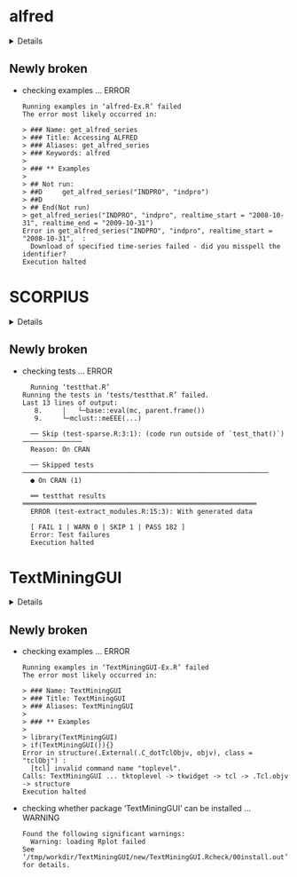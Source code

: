 # alfred

<details>

* Version: 0.1.8
* GitHub: https://github.com/onnokleen/alfred
* Source code: https://github.com/cran/alfred
* Date/Publication: 2020-09-11 14:50:03 UTC
* Number of recursive dependencies: 77

Run `cloud_details(, "alfred")` for more info

</details>

## Newly broken

*   checking examples ... ERROR
    ```
    Running examples in ‘alfred-Ex.R’ failed
    The error most likely occurred in:
    
    > ### Name: get_alfred_series
    > ### Title: Accessing ALFRED
    > ### Aliases: get_alfred_series
    > ### Keywords: alfred
    > 
    > ### ** Examples
    > 
    > ## Not run: 
    > ##D     get_alfred_series("INDPRO", "indpro")
    > ##D     
    > ## End(Not run)
    > get_alfred_series("INDPRO", "indpro", realtime_start = "2008-10-31", realtime_end = "2009-10-31")
    Error in get_alfred_series("INDPRO", "indpro", realtime_start = "2008-10-31",  : 
      Download of specified time-series failed - did you misspell the identifier?
    Execution halted
    ```

# SCORPIUS

<details>

* Version: 1.0.7
* GitHub: https://github.com/rcannood/SCORPIUS
* Source code: https://github.com/cran/SCORPIUS
* Date/Publication: 2020-05-11 11:00:06 UTC
* Number of recursive dependencies: 103

Run `cloud_details(, "SCORPIUS")` for more info

</details>

## Newly broken

*   checking tests ... ERROR
    ```
      Running ‘testthat.R’
    Running the tests in ‘tests/testthat.R’ failed.
    Last 13 lines of output:
       8.     │   └─base::eval(mc, parent.frame())
       9.     └─mclust::meEEE(...)
      
      ── Skip (test-sparse.R:3:1): (code run outside of `test_that()`) ───────────────
      Reason: On CRAN
      
      ── Skipped tests  ──────────────────────────────────────────────────────────────
      ● On CRAN (1)
      
      ══ testthat results  ═══════════════════════════════════════════════════════════
      ERROR (test-extract_modules.R:15:3): With generated data
      
      [ FAIL 1 | WARN 0 | SKIP 1 | PASS 182 ]
      Error: Test failures
      Execution halted
    ```

# TextMiningGUI

<details>

* Version: 0.1
* GitHub: NA
* Source code: https://github.com/cran/TextMiningGUI
* Date/Publication: 2020-08-11 15:20:08 UTC
* Number of recursive dependencies: 158

Run `cloud_details(, "TextMiningGUI")` for more info

</details>

## Newly broken

*   checking examples ... ERROR
    ```
    Running examples in ‘TextMiningGUI-Ex.R’ failed
    The error most likely occurred in:
    
    > ### Name: TextMiningGUI
    > ### Title: TextMiningGUI
    > ### Aliases: TextMiningGUI
    > 
    > ### ** Examples
    > 
    > library(TextMiningGUI)
    > if(TextMiningGUI()){}
    Error in structure(.External(.C_dotTclObjv, objv), class = "tclObj") : 
      [tcl] invalid command name "toplevel".
    Calls: TextMiningGUI ... tktoplevel -> tkwidget -> tcl -> .Tcl.objv -> structure
    Execution halted
    ```

*   checking whether package ‘TextMiningGUI’ can be installed ... WARNING
    ```
    Found the following significant warnings:
      Warning: loading Rplot failed
    See ‘/tmp/workdir/TextMiningGUI/new/TextMiningGUI.Rcheck/00install.out’ for details.
    ```


